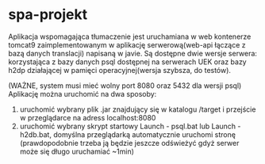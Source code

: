 # spa-projekt

Aplikacja wspomagająca tłumaczenie jest uruchamiana w web kontenerze tomcat9
zaimplementowanym w aplikację serwerową(web-api łączące z bazą danych translacji) napisaną w javie.
Są dostępne dwie wersje serwera: korzystająca z bazy danych psql dostępnej na serwerach UEK oraz bazy h2dp działającej
w pamięci operacyjnej(wersja szybsza, do testów).


(WAŻNE, system musi mieć wolny port 8080 oraz 5432 dla wersji psql)
Aplikację można uruchomić na dwa sposoby:
1. uruchomić wybrany plik .jar znajdujący się w katalogu /target i przejście w przeglądarce na adress localhost:8080
2. uruchomić wybrany skrypt startowy Launch - psql.bat lub Launch - h2db.bat, domyślna przeglądarką automatycznie uruchomi stronę
(prawdopodobnie trzeba ją będzie jeszcze odświeżyć gdyż serwer może się długo uruchamiać ~1min)
